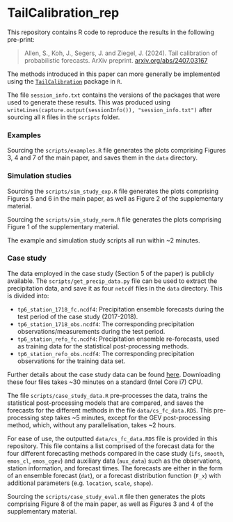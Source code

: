 # TailCalibration_rep

This repository contains R code to reproduce the results in the following pre-print:

> Allen, S., Koh, J., Segers, J. and Ziegel, J. (2024). 
> Tail calibration of probabilistic forecasts.
> ArXiv preprint.
> [arxiv.org/abs/2407.03167](https://arxiv.org/abs/2407.03167)

The methods introduced in this paper can more generally be implemented using the [`TailCalibration`](https://github.com/sallen12/TailCalibration/tree/main) package in `R`. 

The file `session_info.txt` contains the versions of the packages that were used to generate these results. This was produced using `writeLines(capture.output(sessionInfo()), "session_info.txt")` after sourcing all `R` files in the `scripts` folder.

### Examples

Sourcing the `scripts/examples.R` file generates the plots comprising Figures 3, 4 and 7 of the main paper, and saves them in the `data` directory.


### Simulation studies

Sourcing the `scripts/sim_study_exp.R` file generates the plots comprising Figures 5 and 6 in the main paper, as well as Figure 2 of the supplementary material.

Sourcing the `scripts/sim_study_norm.R` file generates the plots comprising Figure 1 of the supplementary material.

The example and simulation study scripts all run within ~2 minutes.

### Case study

The data employed in the case study (Section 5 of the paper) is publicly available. The `scripts/get_precip_data.py` file can be used to extract the precipitation data, and save it as four `netcdf` files in the `data` directory. This is divided into:
- `tp6_station_1718_fc.ncdf4`: Precipitation ensemble forecasts during the test period of the case study (2017-2018).
- `tp6_station_1718_obs.ncdf4`: The corresponding precipitation observations/measurements during the test period.
- `tp6_station_refo_fc.ncdf4`: Precipitation ensemble re-forecasts, used as training data for the statistical post-processing methods.
- `tp6_station_refo_obs.ncdf4`: The corresponding precipitation observations for the training data set.

Further details about the case study data can be found [here](https://github.com/EUPP-benchmark/climetlab-eumetnet-postprocessing-benchmark). Downloading these four files takes ~30 minutes on a standard (Intel Core i7) CPU. 

The file `scripts/case_study_data.R` pre-processes the data, trains the statistical post-processing models that are compared, and saves the forecasts for the different methods in the file `data/cs_fc_data.RDS`. This pre-processing step takes ~5 minutes, except for the GEV post-processing method, which, without any parallelisation, takes ~2 hours. 

For ease of use, the outputted `data/cs_fc_data.RDS` file is provided in this repository. This file contains a list comprised of the forecast data for the four different forecasting methods compared in the case study (`ifs`, `smooth`, `emos_cl`, `emos_cgev`) and auxiliary data (`aux_data`) such as the observations, station information, and forecast times. The forecasts are either in the form of an ensemble forecast (`dat`), or a forecast distribution function (`F_x`) with additional parameters (e.g. `location`, `scale`, `shape`).

Sourcing the `scripts/case_study_eval.R` file then generates the plots comprising Figure 8 of the main paper, as well as Figures 3 and 4 of the supplementary material.

